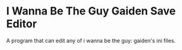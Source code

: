 # I Wanna Be The Guy Gaiden Save Editor
A program that can edit any of i wanna be the guy: gaiden's ini files.
